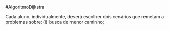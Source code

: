 #AlgoritmoDijkstra

Cada aluno, individualmente, deverá escolher dois cenários que remetam a problemas sobre: (i) busca de menor caminho; 
